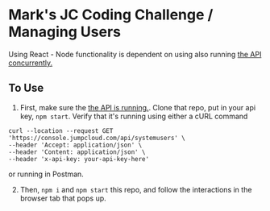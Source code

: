 # Mark's JC Coding Challenge / Managing Users
Using React - Node functionality is dependent on using also running [the API concurrently.](https://github.com/TheJumpCloud/jumpcloud-ui-assignment)

## To Use

1. First, make sure the [the API is running.](https://github.com/TheJumpCloud/jumpcloud-ui-assignment). Clone that repo, put in your api key, `npm start`. Verify that it's running using either a cURL command 

```
curl --location --request GET 'https://console.jumpcloud.com/api/systemusers' \
--header 'Accept: application/json' \
--header 'Content: application/json' \
--header 'x-api-key: your-api-key-here'
```

or running in Postman. 

2. Then, `npm i` and `npm start` this repo, and follow the interactions in the browser tab that pops up. 